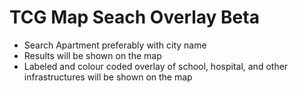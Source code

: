 # TCG Map Seach Overlay Beta 

- Search Apartment preferably with city name
- Results will be shown on the map
- Labeled and colour coded overlay of school, hospital, and other infrastructures will be shown on the map